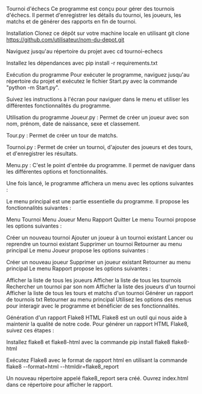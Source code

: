 Tournoi d'échecs Ce programme est conçu pour gérer des tournois d'échecs. Il permet d'enregistrer les détails du tournoi, les joueurs, les matchs et de générer des rapports en fin de tournoi.

Installation Clonez ce dépôt sur votre machine locale en utilisant git clone https://github.com/utilisateur/nom-du-depot.git

Naviguez jusqu'au répertoire du projet avec cd tournoi-echecs

Installez les dépendances avec pip install -r requirements.txt

Exécution du programme Pour exécuter le programme, naviguez jusqu'au répertoire du projet et exécutez le fichier Start.py avec la commande "python -m Start.py".

Suivez les instructions à l'écran pour naviguer dans le menu et utiliser les différentes fonctionnalités du programme.

Utilisation du programme Joueur.py : Permet de créer un joueur avec son nom, prénom, date de naissance, sexe et classement.

Tour.py : Permet de créer un tour de matchs.

Tournoi.py : Permet de créer un tournoi, d'ajouter des joueurs et des tours, et d'enregistrer les résultats.

Menu.py : C'est le point d'entrée du programme. Il permet de naviguer dans les différentes options et fonctionnalités.

Une fois lancé, le programme affichera un menu avec les options suivantes :

Le menu principal est une partie essentielle du programme. Il propose les fonctionnalités suivantes :

Menu Tournoi
Menu Joueur
Menu Rapport
Quitter
Le menu Tournoi propose les options suivantes :

Créer un nouveau tournoi
Ajouter un joueur à un tournoi existant
Lancer ou reprendre un tournoi existant
Supprimer un tournoi
Retourner au menu principal
Le menu Joueur propose les options suivantes :

Créer un nouveau joueur
Supprimer un joueur existant
Retourner au menu principal
Le menu Rapport propose les options suivantes :

Afficher la liste de tous les joueurs
Afficher la liste de tous les tournois
Rechercher un tournoi par son nom
Afficher la liste des joueurs d'un tournoi
Afficher la liste de tous les tours et matchs d'un tournoi
Générer un rapport de tournois txt
Retourner au menu principal
Utilisez les options des menus pour interagir avec le programme et bénéficier de ses fonctionnalités.

Génération d'un rapport Flake8 HTML Flake8 est un outil qui nous aide à maintenir la qualité de notre code. Pour générer un rapport HTML Flake8, suivez ces étapes :

Installez flake8 et flake8-html avec la commande pip install flake8 flake8-html

Exécutez Flake8 avec le format de rapport html en utilisant la commande flake8 --format=html --htmldir=flake8_report

Un nouveau répertoire appelé flake8_report sera créé. Ouvrez index.html dans ce répertoire pour afficher le rapport.

